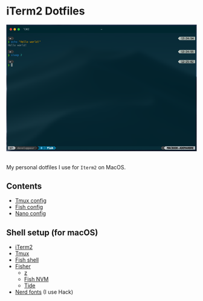 # iTerm2 Dotfiles

<div align="center">
  <img width="800" src="./media/screen1.png" alt="Screen of the terminal" />  
</div>

<br/>

My personal dotfiles I use for `Iterm2` on MacOS.

## Contents

- [Tmux config](/tmux/README.md)
- [Fish config](/fish/README.md)
- [Nano config](/nano/README.md)

## Shell setup (for macOS)

- [iTerm2](https://iterm2.com/)
- [Tmux](https://github.com/tmux/tmux/wiki)
- [Fish shell](https://fishshell.com/)
- [Fisher](https://github.com/jorgebucaran/fisher)
  - [z](https://github.com/jethrokuan/z)
  - [Fish NVM](https://github.com/jorgebucaran/nvm.fish)
  - [Tide](https://github.com/IlanCosman/tide)
- [Nerd fonts](https://github.com/ryanoasis/nerd-fonts) (I use Hack)
